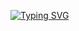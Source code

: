 [![Typing SVG](https://readme-typing-svg.herokuapp.com?font=Fira+Code&size=17&pause=1000&color=38C2FFB1&center=true&vCenter=true&width=435&lines=welcome;dollarwastaken)](https://git.io/typing-svg)
